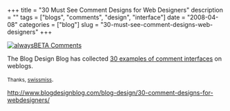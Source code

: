+++
title = "30 Must See Comment Designs for Web Designers"
description = ""
tags = ["blogs", "comments", "design", "interface"]
date = "2008-04-08"
categories = ["blog"]
slug = "30-must-see-comment-designs-web-designers"
+++



<p><a href="http://www.flickr.com/photos/jibbajabba/2397942789/" title="alwaysBETA Comments by jibbajabba, on Flickr"><img src="http://farm3.static.flickr.com/2036/2397942789_a1809cbf0b_o.png" alt="alwaysBETA Comments" class="notebook-image" /></a></p>
<p>The Blog Design Blog has collected <a href="http://www.blogdesignblog.com/blog-design/30-comment-designs-for-webdesigners/">30 examples of comment interfaces</a> on weblogs.</p>
<p><small>Thanks, <a href="http://swissmiss.typepad.com/">swissmiss</a></small>.</p>
    
  <a href="http://www.blogdesignblog.com/blog-design/30-comment-designs-for-webdesigners/">http://www.blogdesignblog.com/blog-design/30-comment-designs-for-webdesigners/</a>
